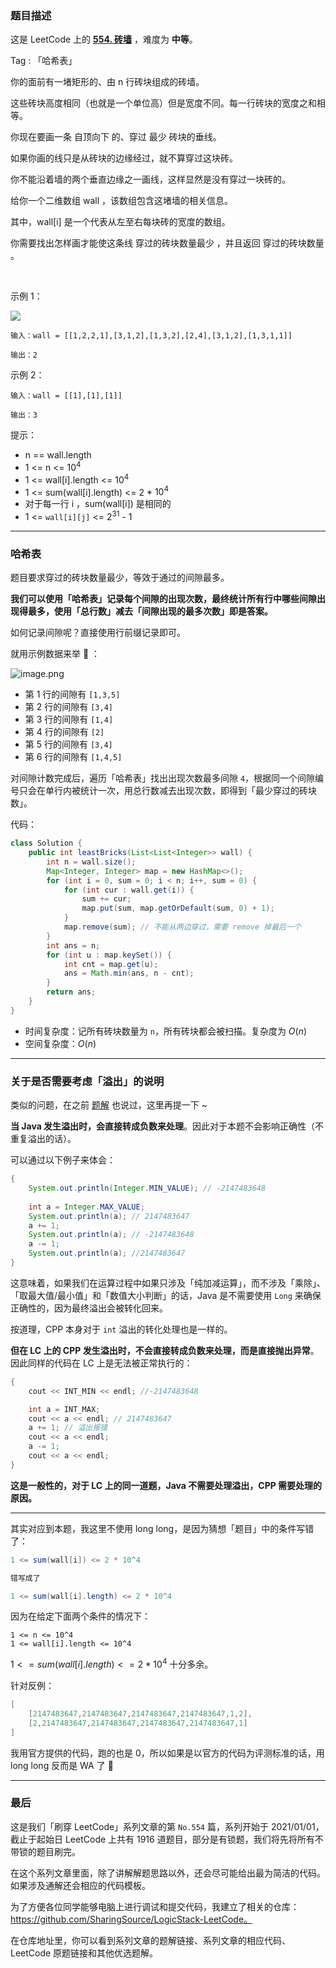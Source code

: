 ### 题目描述

这是 LeetCode 上的 **[554. 砖墙](https://leetcode-cn.com/problems/brick-wall/solution/gong-shui-san-xie-zheng-nan-ze-fan-shi-y-gsri/)** ，难度为 **中等**。

Tag : 「哈希表」



你的面前有一堵矩形的、由 n 行砖块组成的砖墙。

这些砖块高度相同（也就是一个单位高）但是宽度不同。每一行砖块的宽度之和相等。

你现在要画一条 自顶向下 的、穿过 最少 砖块的垂线。

如果你画的线只是从砖块的边缘经过，就不算穿过这块砖。

你不能沿着墙的两个垂直边缘之一画线，这样显然是没有穿过一块砖的。

给你一个二维数组 wall ，该数组包含这堵墙的相关信息。

其中，wall[i] 是一个代表从左至右每块砖的宽度的数组。

你需要找出怎样画才能使这条线 穿过的砖块数量最少 ，并且返回 穿过的砖块数量 。

 

示例 1：

![](https://assets.leetcode.com/uploads/2021/04/24/cutwall-grid.jpg)

```
输入：wall = [[1,2,2,1],[3,1,2],[1,3,2],[2,4],[3,1,2],[1,3,1,1]]

输出：2
```
示例 2：
```
输入：wall = [[1],[1],[1]]

输出：3
```
提示：
* n == wall.length
* 1 <= n <= $10^4$
* 1 <= wall[i].length <= $10^4$
* 1 <= sum(wall[i].length) <= 2 * $10^4$
* 对于每一行 i ，sum(wall[i]) 是相同的
* 1 <= `wall[i][j]` <= $2^{31}$ - 1

---

### 哈希表

题目要求穿过的砖块数量最少，等效于通过的间隙最多。

**我们可以使用「哈希表」记录每个间隙的出现次数，最终统计所有行中哪些间隙出现得最多，使用「总行数」减去「间隙出现的最多次数」即是答案。**

如何记录间隙呢？直接使用行前缀记录即可。

就用示例数据来举 🌰 ：

![image.png](https://pic.leetcode-cn.com/1619762681-rvgTEO-image.png)

* 第 1 行的间隙有 `[1,3,5]`
* 第 2 行的间隙有 `[3,4]`
* 第 3 行的间隙有 `[1,4]`
* 第 4 行的间隙有 `[2]`
* 第 5 行的间隙有 `[3,4]`
* 第 6 行的间隙有 `[1,4,5]`

对间隙计数完成后，遍历「哈希表」找出出现次数最多间隙 `4`，根据同一个间隙编号只会在单行内被统计一次，用总行数减去出现次数，即得到「最少穿过的砖块数」。

代码：
```Java []
class Solution {
    public int leastBricks(List<List<Integer>> wall) {
        int n = wall.size();
        Map<Integer, Integer> map = new HashMap<>();
        for (int i = 0, sum = 0; i < n; i++, sum = 0) {
            for (int cur : wall.get(i)) {
                sum += cur;
                map.put(sum, map.getOrDefault(sum, 0) + 1);
            }
            map.remove(sum); // 不能从两边穿过，需要 remove 掉最后一个
        }
        int ans = n;
        for (int u : map.keySet()) {
            int cnt = map.get(u);
            ans = Math.min(ans, n - cnt);
        }
        return ans;
    }
}
```
* 时间复杂度：记所有砖块数量为 `n`，所有砖块都会被扫描。复杂度为 $O(n)$
* 空间复杂度：$O(n)$

---

### 关于是否需要考虑「溢出」的说明

类似的问题，在之前 [题解](https://leetcode-cn.com/problems/combination-sum-iv/solution/gong-shui-san-xie-yu-wan-quan-bei-bao-we-x0kn/) 也说过，这里再提一下 ~ 

**当 Java 发生溢出时，会直接转成负数来处理**。因此对于本题不会影响正确性（不重复溢出的话）。

可以通过以下例子来体会：

```Java []
{
    System.out.println(Integer.MIN_VALUE); // -2147483648
    
    int a = Integer.MAX_VALUE;
    System.out.println(a); // 2147483647
    a += 1;
    System.out.println(a); // -2147483648
    a -= 1;
    System.out.println(a); //2147483647
}
```

这意味着，如果我们在运算过程中如果只涉及「纯加减运算」，而不涉及「乘除」、「取最大值/最小值」和「数值大小判断」的话，Java 是不需要使用 `Long` 来确保正确性的，因为最终溢出会被转化回来。

按道理，CPP 本身对于 `int` 溢出的转化处理也是一样的。

**但在 LC 上的 CPP 发生溢出时，不会直接转成负数来处理，而是直接抛出异常**。因此同样的代码在 LC 上是无法被正常执行的：

```C++ []
{
    cout << INT_MIN << endl; //-2147483648

    int a = INT_MAX; 
    cout << a << endl; // 2147483647
    a += 1; // 溢出报错
    cout << a << endl;
    a -= 1;
    cout << a << endl;
}
```

**这是一般性的，对于 LC 上的同一道题，Java 不需要处理溢出，CPP 需要处理的原因。**

***
其实对应到本题，我这里不使用 long long，是因为猜想「题目」中的条件写错了：

```Java 
1 <= sum(wall[i]) <= 2 * 10^4

错写成了

1 <= sum(wall[i].length) <= 2 * 10^4
```

因为在给定下面两个条件的情况下：

```
1 <= n <= 10^4
1 <= wall[i].length <= 10^4
```

$1 <= sum(wall[i].length) <= 2 * 10^4$ 十分多余。

针对反例：
```Java
[
    [2147483647,2147483647,2147483647,2147483647,1,2], 
    [2,2147483647,2147483647,2147483647,2147483647,1]
]
```

我用官方提供的代码，跑的也是 0，所以如果是以官方的代码为评测标准的话，用 long long 反而是 WA 了 🤣

---

### 最后

这是我们「刷穿 LeetCode」系列文章的第 `No.554` 篇，系列开始于 2021/01/01，截止于起始日 LeetCode 上共有 1916 道题目，部分是有锁题，我们将先将所有不带锁的题目刷完。

在这个系列文章里面，除了讲解解题思路以外，还会尽可能给出最为简洁的代码。如果涉及通解还会相应的代码模板。

为了方便各位同学能够电脑上进行调试和提交代码，我建立了相关的仓库：https://github.com/SharingSource/LogicStack-LeetCode。

在仓库地址里，你可以看到系列文章的题解链接、系列文章的相应代码、LeetCode 原题链接和其他优选题解。

